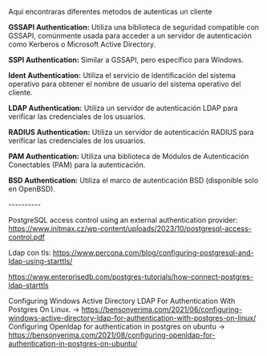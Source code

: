 Aqui encontraras diferentes metodos de autenticas un cliente



**GSSAPI Authentication:** Utiliza una biblioteca de seguridad compatible con GSSAPI, comúnmente usada para acceder a un servidor de autenticación como Kerberos o Microsoft Active Directory.

**SSPI Authentication:** Similar a GSSAPI, pero específico para Windows.

**Ident Authentication:** Utiliza el servicio de identificación del sistema operativo para obtener el nombre de usuario del sistema operativo del cliente.

**LDAP Authentication:** Utiliza un servidor de autenticación LDAP para verificar las credenciales de los usuarios.

**RADIUS Authentication:** Utiliza un servidor de autenticación RADIUS para verificar las credenciales de los usuarios.

**PAM Authentication:** Utiliza una biblioteca de Módulos de Autenticación Conectables (PAM) para la autenticación.

**BSD Authentication:** Utiliza el marco de autenticación BSD (disponible solo en OpenBSD).


---------- <br> 


PostgreSQL access control using an external authentication provider:
https://www.initmax.cz/wp-content/uploads/2023/10/postgresql-access-control.pdf

Ldap con tls:
https://www.percona.com/blog/configuring-postgresql-and-ldap-using-starttls/


https://www.enterprisedb.com/postgres-tutorials/how-connect-postgres-ldap-starttls


Configuring Windows Active Directory LDAP For Authentication With Postgres On Linux. -> https://bensonyerima.com/2021/06/configuring-windows-active-directory-ldap-for-authentication-with-postgres-on-linux/ <br>
Configuring Openldap for authentication in postgres on ubuntu -> https://bensonyerima.com/2021/08/configuring-openldap-for-authentication-in-postgres-on-ubuntu/
